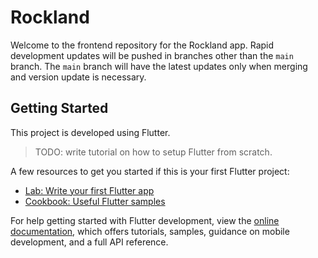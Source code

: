 # Rockland

Welcome to the frontend repository for the Rockland app. Rapid development updates will be pushed in branches other than the `main` branch. The `main` branch will have the latest updates only when merging and version update is necessary. 

## Getting Started

This project is developed using Flutter.

> TODO: write tutorial on how to setup Flutter from scratch.

A few resources to get you started if this is your first Flutter project:

- [Lab: Write your first Flutter app](https://docs.flutter.dev/get-started/codelab)
- [Cookbook: Useful Flutter samples](https://docs.flutter.dev/cookbook)

For help getting started with Flutter development, view the
[online documentation](https://docs.flutter.dev/), which offers tutorials,
samples, guidance on mobile development, and a full API reference.
